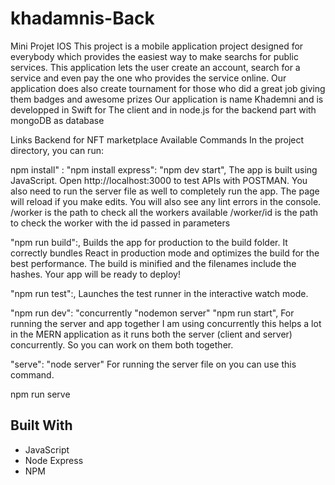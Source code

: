 # khadamnis-Back
Mini Projet IOS This project is a mobile application project designed for everybody which provides the easiest way to make searchs for public services. This application lets the user create an account, search for a service and even pay the one who provides the service online. Our application does also create tournament for those who did a great job giving them badges and awesome prizes Our application is name Khademni and is developped in Swift for The client and in node.js for the backend part with mongoDB as database

Links
Backend for NFT marketplace
Available Commands
In the project directory, you can run:

npm install" : "npm install express": "npm dev start",
The app is built using JavaScript. Open http://localhost:3000 to test APIs with POSTMAN. You also need to run the server file as well to completely run the app. The page will reload if you make edits. You will also see any lint errors in the console. /worker is the path to check all the workers available /worker/id is the path to check the worker with the id passed in parameters

"npm run build":,
Builds the app for production to the build folder. It correctly bundles React in production mode and optimizes the build for the best performance. The build is minified and the filenames include the hashes. Your app will be ready to deploy!

"npm run test":,
Launches the test runner in the interactive watch mode.

"npm run dev": "concurrently "nodemon server" "npm run start",
For running the server and app together I am using concurrently this helps a lot in the MERN application as it runs both the server (client and server) concurrently. So you can work on them both together.

"serve": "node server"
For running the server file on you can use this command.

npm run serve

## Built With

- JavaScript
- Node Express
- NPM
